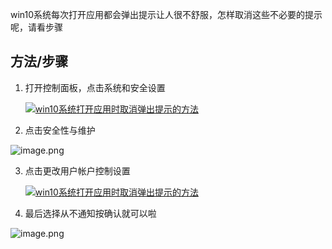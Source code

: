 win10系统每次打开应用都会弹出提示让人很不舒服，怎样取消这些不必要的提示呢，请看步骤

## 方法/步骤

1. 打开控制面板，点击系统和安全设置

   [![win10系统打开应用时取消弹出提示的方法](http://upload-images.jianshu.io/upload_images/14555448-f92b3dea7c2b9f92.jpg?imageMogr2/auto-orient/strip%7CimageView2/2/w/1240)](http://jingyan.baidu.com/album/48a42057eb78bea9242504ec.html?picindex=1) 

2. 点击安全性与维护

![image.png](https://upload-images.jianshu.io/upload_images/14555448-4f350d9455b125f8.png?imageMogr2/auto-orient/strip%7CimageView2/2/w/1240)

3. 点击更改用户帐户控制设置

   [![win10系统打开应用时取消弹出提示的方法](http://upload-images.jianshu.io/upload_images/14555448-b03e6649ece66f2f.jpg?imageMogr2/auto-orient/strip%7CimageView2/2/w/1240)](http://jingyan.baidu.com/album/48a42057eb78bea9242504ec.html?picindex=3) 

4. 最后选择从不通知按确认就可以啦

![image.png](https://upload-images.jianshu.io/upload_images/14555448-bd6066688c740d26.png?imageMogr2/auto-orient/strip%7CimageView2/2/w/1240)